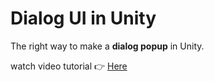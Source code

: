 # Dialog UI in Unity
The right way to make a **dialog popup** in Unity.

watch video tutorial 👉 [Here](https://www.youtube.com/playlist?list=PLMWgYNtBT-xOZLxEBOtFyxF9mKQPJKr8D)
